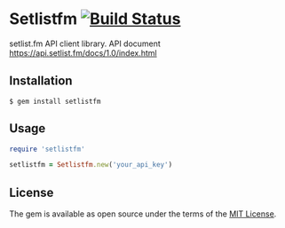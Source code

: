 # Setlistfm [![Build Status](https://travis-ci.org/hondallica/ruby-setlistfm.svg?branch=master)](https://travis-ci.org/hondallica/ruby-setlistfm)

setlist.fm API client library.
API document https://api.setlist.fm/docs/1.0/index.html

## Installation

    $ gem install setlistfm

## Usage

```ruby
require 'setlistfm'

setlistfm = Setlistfm.new('your_api_key')

```

## License

The gem is available as open source under the terms of the [MIT License](http://opensource.org/licenses/MIT).
